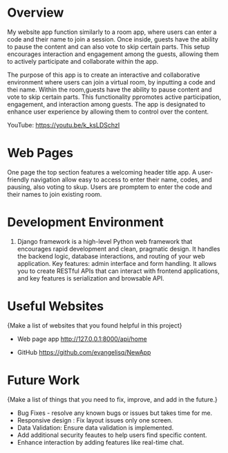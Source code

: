 # Overview



My website app function similarly to a room app, where users can enter a code and their name to join a session. Once inside, guests have the ability to pause the content and can also vote to skip certain parts. This setup encourages interaction and engagement among the guests, allowing them to actively participate and collaborate within the app.

The purpose of this app is to create an interactive and collaborative environment where users can join a virtual room, by inputting a code and thei name. Within the room,guests have the ability to pause content and vote to skip certain parts. This functionality ppromotes active participation, engagement, and interaction among guests. The app is designated to enhance user experience by allowing them to control over the content.


YouTube: https://youtu.be/k_ksLDSchzI

# Web Pages

One page the top section features a welcoming header title app. 
A user-friendly navigation allow easy to access to enter their name, codes, and pausing, also voting to skup.
Users are promptem to enter the code and their names to join existing room.

# Development Environment

1. Django framework is a high-level Python web framework that encourages rapid development and clean, pragmatic design. It handles the backend logic, database interactions, and routing of your web application. Key features: admin interface and form handling. It allows you to create RESTful APIs that can interact with frontend applications, and key features is serialization and browsable API.

# Useful Websites

{Make a list of websites that you found helpful in this project}

* Web page app
http://127.0.0.1:8000/api/home

* GitHub
https://github.com/evangelisq/NewApp

# Future Work

{Make a list of things that you need to fix, improve, and add in the future.}
* Bug Fixes - resolve any known bugs or issues but takes time for me.
* Responsive design : Fix layout issues only one screen.
* Data Validation: Ensure data validation is implemented.
* Add additional security feautes to help users find specific     content.
* Enhance interaction by adding features like real-time chat.